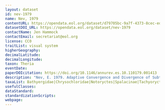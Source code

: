 ```yaml
---
layout: dataset
id: nev-1979
name: Nev, 1979
contentURL: https://opendata.eol.org/dataset/d79705bc-9a7f-4373-8cec-ed83a545ea39/resource/282d00f6-fa06-49ad-aae0-488d34ae30af/download/nev.zip
datasetDOI_URL: https://opendata.eol.org/dataset/nev-1979
contactName: Jen Hammock
contactEmail: secretariat@eol.org
license: CC0
traitList: visual system
higherGeography:
decimalLatitude:
decimalLongitude:
taxon: Theria
eventDate:
paperDOIcitation: https://doi.org/10.1146/annurev.es.10.110179.001413	http://www.jstor.com/stable/2096793
description: "Nev, E. 1979. Adaptive Convergence and Divergence of Subterranean Mammals. Annual Review of Ecology and Systematics, Vol. 10:269-308. https://doi.org/10.1146/annurev.es.10.110179.001413	http://www.jstor.com/stable/2096793"
taxaList: Bathyergidae|Chrysochloridae|Notoryctes|Spalacinae|Tachyoryctes|Talpa caeca|Talpa europaea
usefulClasses:
dataStandard:
standardizationScripts:
webpage:
---
```


